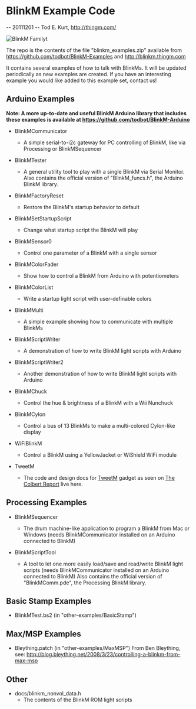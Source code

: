 
BlinkM Example Code   
===================
-- 20111201 -- Tod E. Kurt, http://thingm.com/

![BlinkM Familyt](docs/blinkm_imgs.jpg)

The repo is the contents of the file "blinkm_examples.zip" available from
https://github.com/todbot/BlinkM-Examples and
http://blinkm.thingm.com

It contains several examples of how to talk with BlinkMs.  It will be updated 
periodically as new examples are created.  If you have an interesting example
you would like added to this example set, contact us!



Arduino Examples
----------------

**Note: A more up-to-date and useful BlinkM Arduino library that includes these examples is available at https://github.com/todbot/BlinkM-Arduino**

- BlinkMCommunicator 
  - A simple serial-to-i2c gateway for PC controlling of BlinkM,
    like via Processing or BlinkMSequencer

- BlinkMTester
  - A general utility tool to play with a single BlinkM via Serial Monitor.
    Also contains the official version of "BlinkM_funcs.h", 
    the Arduino BlinkM library.

- BlinkMFactoryReset
  - Restore the BlinkM's startup behavior to default

- BlinkMSetStartupScript
  - Change what startup script the BlinkM will play

- BlinkMSensor0
  - Control one parameter of a BlinkM with a single sensor

- BlinkMColorFader
  - Show how to control a BlinkM from Arduino with potentiometers

- BlinkMColorList
  - Write a startup light script with user-definable colors

- BlinkMMulti
  - A simple example showing how to communicate with multiple BlinkMs

- BlinkMScriptWriter
  - A demonstration of how to write BlinkM light scripts with Arduino

- BlinkMScriptWriter2
  - Another demonstration of how to write BlinkM light scripts with Arduino

- BlinkMChuck
  - Control the hue & brightness of a BlinkM with a Wii Nunchuck

- BlinkMCylon
  - Control a bus of 13 BlinkMs to make a multi-colored Cylon-like display

- WiFiBlinkM
  - Control a BlinkM using a YellowJacket or WiShield WiFi module

- TweetM
  - The code and design docs for <a href="http://tweetm.thingm.com/">TweetM</a> gadget
    as seen on <a href="http://www.colbertnation.com/the-colbert-report-videos/311944/june-08-2010/mark-frauenfelder">The Colbert Report</a> live here.



Processing Examples
-------------------

- BlinkMSequencer
  - The drum machine-like application to program a BlinkM from Mac or Windows
    (needs BlinkMCommunicator installed on an Arduino connected to BlinkM)

- BlinkMScriptTool
  - A tool to let one more easily load/save and read/write BlinkM light scripts
    (needs BlinkMCommunicator installed on an Arduino connected to BlinkM)
    Also contains the official version of "BlinkMComm.pde", 
    the Processing BlinkM library.


Basic Stamp Examples
--------------------

- BlinkMTest.bs2  (in "other-examples/BasicStamp")


Max/MSP Examples
----------------

- Bleything.patch  (in "other-examples/MaxMSP")
  From Ben Bleything, see:
     http://blog.bleything.net/2008/3/23/controlling-a-blinkm-from-max-msp


Other
-----

- docs/blinkm_nonvol_data.h
  - The contents of the BlinkM ROM light scripts



             
